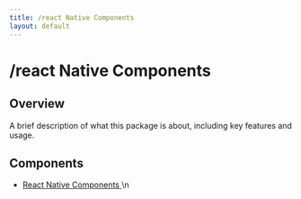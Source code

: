 ```yaml
---
title: /react Native Components
layout: default
---
```


# /react Native Components

## Overview
A brief description of what this package is about, including key features and usage.

## Components
- [React Native Components](/react-native-components/index)\n

